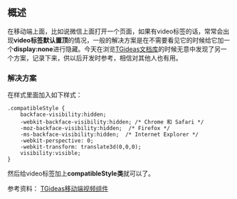 ## 概述

在移动端上面，比如说微信上面打开一个页面，如果有video标签的话，常常会出现**video标签默认置顶**的情况，一般的解决方案是在不需要看见它的时候给它加一个**display:none**进行隐藏。今天在浏览[TGideas文档库](http://tgideas.qq.com/doc/)的时候无意中发现了另一个方案，记录下来，供以后开发时参考，相信对其他人也有用。

### 解决方案

在样式里面加入如下样式：

```
.compatibleStyle {
    backface-visibility:hidden;
    -webkit-backface-visibility:hidden; /* Chrome 和 Safari */
    -moz-backface-visibility:hidden;  /* Firefox */
    -ms-backface-visibility:hidden;  /* Internet Explorer */
    -webkit-perspective: 0;
    -webkit-transform: translate3d(0,0,0);
    visibility:visible;
}
```

然后给video标签加上**compatibleStyle类**就可以了。

参考资料：
[TGideas移动端视频组件](http://tgideas.qq.com/doc/frontend/component/m/mmd.html)
